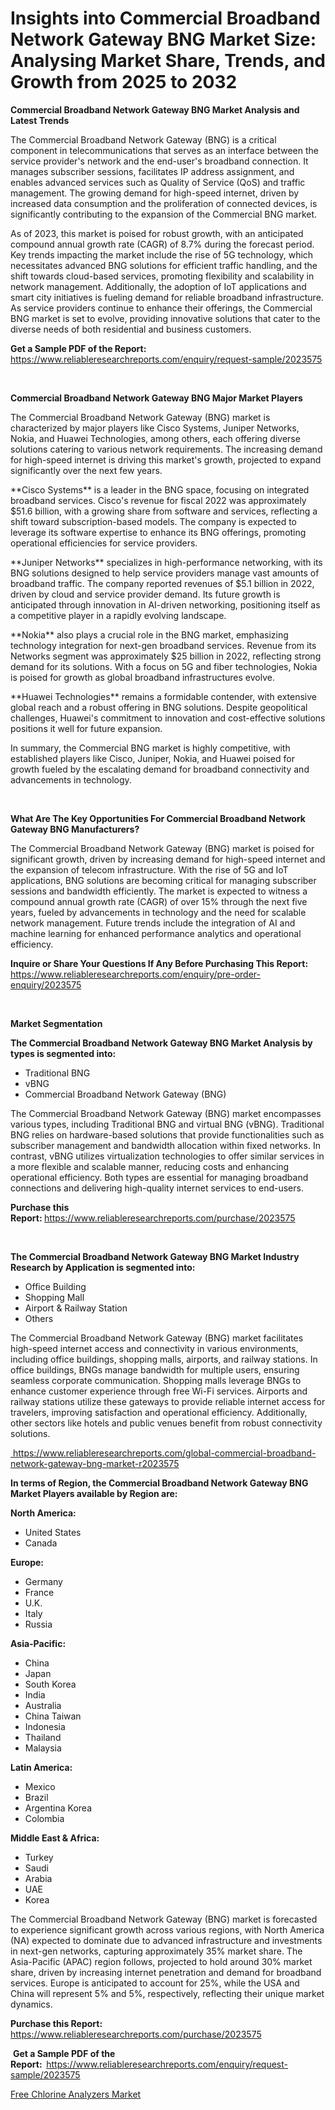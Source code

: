 <p><h1>Insights into Commercial Broadband Network Gateway BNG Market Size: Analysing Market Share, Trends, and Growth from 2025 to 2032</h1></p><p><strong>Commercial Broadband Network Gateway BNG Market Analysis and Latest Trends</strong></p>
<p><p>The Commercial Broadband Network Gateway (BNG) is a critical component in telecommunications that serves as an interface between the service provider's network and the end-user's broadband connection. It manages subscriber sessions, facilitates IP address assignment, and enables advanced services such as Quality of Service (QoS) and traffic management. The growing demand for high-speed internet, driven by increased data consumption and the proliferation of connected devices, is significantly contributing to the expansion of the Commercial BNG market.</p><p>As of 2023, this market is poised for robust growth, with an anticipated compound annual growth rate (CAGR) of 8.7% during the forecast period. Key trends impacting the market include the rise of 5G technology, which necessitates advanced BNG solutions for efficient traffic handling, and the shift towards cloud-based services, promoting flexibility and scalability in network management. Additionally, the adoption of IoT applications and smart city initiatives is fueling demand for reliable broadband infrastructure. As service providers continue to enhance their offerings, the Commercial BNG market is set to evolve, providing innovative solutions that cater to the diverse needs of both residential and business customers.</p></p>
<p><strong>Get a Sample PDF of the Report:&nbsp;</strong> <a href="https://www.reliableresearchreports.com/enquiry/request-sample/2023575?utm_campaign=3034&utm_medium=2&utm_source=Github&utm_content=ia&utm_term=29032025&utm_id=commercial-broadband-network-gateway-bng">https://www.reliableresearchreports.com/enquiry/request-sample/2023575</a></p>
<p>&nbsp;</p>
<p><strong>Commercial Broadband Network Gateway BNG Major Market Players</strong></p>
<p><p>The Commercial Broadband Network Gateway (BNG) market is characterized by major players like Cisco Systems, Juniper Networks, Nokia, and Huawei Technologies, among others, each offering diverse solutions catering to various network requirements. The increasing demand for high-speed internet is driving this market's growth, projected to expand significantly over the next few years.</p><p>**Cisco Systems** is a leader in the BNG space, focusing on integrated broadband services. Cisco's revenue for fiscal 2022 was approximately $51.6 billion, with a growing share from software and services, reflecting a shift toward subscription-based models. The company is expected to leverage its software expertise to enhance its BNG offerings, promoting operational efficiencies for service providers.</p><p>**Juniper Networks** specializes in high-performance networking, with its BNG solutions designed to help service providers manage vast amounts of broadband traffic. The company reported revenues of $5.1 billion in 2022, driven by cloud and service provider demand. Its future growth is anticipated through innovation in AI-driven networking, positioning itself as a competitive player in a rapidly evolving landscape.</p><p>**Nokia** also plays a crucial role in the BNG market, emphasizing technology integration for next-gen broadband services. Revenue from its Networks segment was approximately $25 billion in 2022, reflecting strong demand for its solutions. With a focus on 5G and fiber technologies, Nokia is poised for growth as global broadband infrastructures evolve.</p><p>**Huawei Technologies** remains a formidable contender, with extensive global reach and a robust offering in BNG solutions. Despite geopolitical challenges, Huawei's commitment to innovation and cost-effective solutions positions it well for future expansion.</p><p>In summary, the Commercial BNG market is highly competitive, with established players like Cisco, Juniper, Nokia, and Huawei poised for growth fueled by the escalating demand for broadband connectivity and advancements in technology.</p></p>
<p>&nbsp;</p>
<p><strong>What Are The Key Opportunities For Commercial Broadband Network Gateway BNG Manufacturers?</strong></p>
<p><p>The Commercial Broadband Network Gateway (BNG) market is poised for significant growth, driven by increasing demand for high-speed internet and the expansion of telecom infrastructure. With the rise of 5G and IoT applications, BNG solutions are becoming critical for managing subscriber sessions and bandwidth efficiently. The market is expected to witness a compound annual growth rate (CAGR) of over 15% through the next five years, fueled by advancements in technology and the need for scalable network management. Future trends include the integration of AI and machine learning for enhanced performance analytics and operational efficiency.</p></p>
<p><strong>Inquire or Share Your Questions If Any Before Purchasing This Report:</strong> <a href="https://www.reliableresearchreports.com/enquiry/pre-order-enquiry/2023575?utm_campaign=3034&utm_medium=2&utm_source=Github&utm_content=ia&utm_term=29032025&utm_id=commercial-broadband-network-gateway-bng">https://www.reliableresearchreports.com/enquiry/pre-order-enquiry/2023575</a></p>
<p>&nbsp;</p>
<p><strong>Market Segmentation</strong></p>
<p><strong>The Commercial Broadband Network Gateway BNG Market Analysis by types is segmented into:</strong></p>
<p><ul><li>Traditional BNG</li><li>vBNG</li><li>Commercial Broadband Network Gateway (BNG)</li></ul></p>
<p><p>The Commercial Broadband Network Gateway (BNG) market encompasses various types, including Traditional BNG and virtual BNG (vBNG). Traditional BNG relies on hardware-based solutions that provide functionalities such as subscriber management and bandwidth allocation within fixed networks. In contrast, vBNG utilizes virtualization technologies to offer similar services in a more flexible and scalable manner, reducing costs and enhancing operational efficiency. Both types are essential for managing broadband connections and delivering high-quality internet services to end-users.</p></p>
<p><strong>Purchase this Report:&nbsp;</strong><a href="https://www.reliableresearchreports.com/purchase/2023575?utm_campaign=3034&utm_medium=2&utm_source=Github&utm_content=ia&utm_term=29032025&utm_id=commercial-broadband-network-gateway-bng">https://www.reliableresearchreports.com/purchase/2023575</a></p>
<p>&nbsp;</p>
<p><strong>The Commercial Broadband Network Gateway BNG Market Industry Research by Application is segmented into:</strong></p>
<p><ul><li>Office Building</li><li>Shopping Mall</li><li>Airport & Railway Station</li><li>Others</li></ul></p>
<p><p>The Commercial Broadband Network Gateway (BNG) market facilitates high-speed internet access and connectivity in various environments, including office buildings, shopping malls, airports, and railway stations. In office buildings, BNGs manage bandwidth for multiple users, ensuring seamless corporate communication. Shopping malls leverage BNGs to enhance customer experience through free Wi-Fi services. Airports and railway stations utilize these gateways to provide reliable internet access for travelers, improving satisfaction and operational efficiency. Additionally, other sectors like hotels and public venues benefit from robust connectivity solutions.</p></p>
<p><a href="https://www.reliableresearchreports.com/global-commercial-broadband-network-gateway-bng-market-r2023575?utm_campaign=3034&utm_medium=2&utm_source=Github&utm_content=ia&utm_term=29032025&utm_id=commercial-broadband-network-gateway-bng">&nbsp;https://www.reliableresearchreports.com/global-commercial-broadband-network-gateway-bng-market-r2023575</a></p>
<p><strong>In terms of Region, the Commercial Broadband Network Gateway BNG Market Players available by Region are:</strong></p>
<p>
    <p> <strong> North America: </strong>
        <ul>
            <li>United States</li>
            <li>Canada</li>
        </ul>
        </p> 
    <p> <strong> Europe: </strong>
        <ul>
            <li>Germany</li>
            <li>France</li>
            <li>U.K.</li>
            <li>Italy</li>
            <li>Russia</li>
        </ul>
        </p> 
    <p> <strong> Asia-Pacific: </strong>
        <ul>
            <li>China</li>
            <li>Japan</li>
            <li>South Korea</li>
            <li>India</li>
            <li>Australia</li>
            <li>China Taiwan</li>
            <li>Indonesia</li>
            <li>Thailand</li>
            <li>Malaysia</li>
        </ul>
        </p> 
    <p> <strong> Latin America: </strong>
        <ul>
            <li>Mexico</li>
            <li>Brazil</li>
            <li>Argentina Korea</li>
            <li>Colombia</li>
        </ul>
        </p> 
    <p> <strong> Middle East & Africa: </strong>
        <ul>
            <li>Turkey</li>
            <li>Saudi</li>
            <li>Arabia</li>
            <li>UAE</li>
            <li>Korea</li>
        </ul>
    </p>
    </p>
<p><p>The Commercial Broadband Network Gateway (BNG) market is forecasted to experience significant growth across various regions, with North America (NA) expected to dominate due to advanced infrastructure and investments in next-gen networks, capturing approximately 35% market share. The Asia-Pacific (APAC) region follows, projected to hold around 30% market share, driven by increasing internet penetration and demand for broadband services. Europe is anticipated to account for 25%, while the USA and China will represent 5% and 5%, respectively, reflecting their unique market dynamics.</p></p>
<p><strong>Purchase this Report: </strong><a href="https://www.reliableresearchreports.com/purchase/2023575?utm_campaign=3034&utm_medium=2&utm_source=Github&utm_content=ia&utm_term=29032025&utm_id=commercial-broadband-network-gateway-bng">https://www.reliableresearchreports.com/purchase/2023575</a></p>
<p>&nbsp;<strong>Get a Sample PDF of the Report:&nbsp;&nbsp;</strong><a href="https://www.reliableresearchreports.com/enquiry/request-sample/2023575?utm_campaign=3034&utm_medium=2&utm_source=Github&utm_content=ia&utm_term=29032025&utm_id=commercial-broadband-network-gateway-bng">https://www.reliableresearchreports.com/enquiry/request-sample/2023575</a></p>
<p><strong></strong></p>
<p><p><a href="https://github.com/watzondechao/Market-Research-Report-List-1/blob/main/free-chlorine-analyzers-market.md?utm_campaign=3034&utm_medium=2&utm_source=Github&utm_content=ia&utm_term=29032025&utm_id=commercial-broadband-network-gateway-bng">Free Chlorine Analyzers Market</a></p></p>